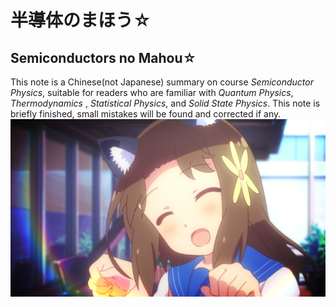 # 半導体のまほう☆
## Semiconductors no Mahou☆
This note is a Chinese(not Japanese) summary on course *Semiconductor Physics*, suitable for readers who are familiar with *Quantum Physics*, *Thermodynamics* , *Statistical Physics*, and *Solid State Physics*. 
This note is briefly finished, small mistakes will be found and corrected if any.
![teru☆](teru.png)
